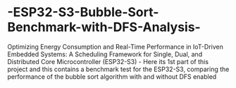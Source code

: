 # -ESP32-S3-Bubble-Sort-Benchmark-with-DFS-Analysis-
Optimizing Energy Consumption and Real-Time Performance in IoT-Driven Embedded Systems: A Scheduling Framework for Single, Dual, and Distributed Core Microcontroller (ESP32-S3) - Here its 1st part of this project and this contains a benchmark test for the ESP32-S3, comparing the performance of the bubble sort algorithm with and without DFS enabled
